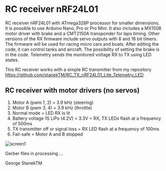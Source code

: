 # RC receiver nRF24L01 
RC receiver nRF24L01 with ATmega328P processor for smaller dimensions. It is possible to use Arduino Nano, Pro or Pro Mini.
It also includes a MX1508 motor driver with brake and a CMT2150A transponder for laps timing.
Other versions of the RX firmware include servo outputs with 8 and 16 bit timers.
The firmware will be used for racing micro cars and boats.
After editing the code, it can control tanks and aircraft.
The possibility of setting the brake is in the code.
Telemetry sends the monitored voltage RX to TX using LED states. 

This RC receiver works with a simple RC transmitter from my repository https://github.com/stanekTM/RC_TX_nRF24L01_Lite_Telemetry_LED

## RC receiver with motor drivers (no servos)
1. Motor A (pwm 1, 2) = 3.9 kHz (steering) 
2. Motor B (pwm 3, 4) = 3.9 kHz (throttle) 
3. Normal mode = LED RX is lit
4. Battery voltage 1S LiPo (4.2V) < 3.3V = RX, TX LEDs flash at a frequency of 500ms
5. TX transmitter off or signal loss = RX LED flash at a frequency of 100ms 
6. Fail-safe = Motor A and B stopped

![screen1](https://github.com/stanekTM/RC_RX_nRF24L01_Lite_Telemetry_Motor_Driver_Servo/blob/master/RC_RX_nRF24L01_Lite_Telemetry_Motor_Driver/RC_RX_nRF24L01_Lite_Telemetry_Motor_Driver.PNG)

Gerber files in processing ...

George StanekTM
